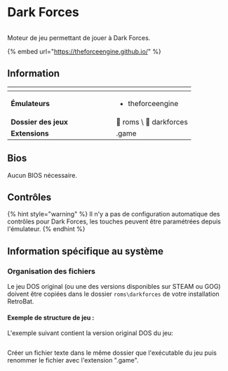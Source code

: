 # Dark Forces

<div align="left">

<figure><img src="https://github.com/fabricecaruso/es-theme-carbon/blob/master/art/logos/darkforces.png?raw=true" alt=""><figcaption></figcaption></figure>

</div>

Moteur de jeu permettant de jouer à Dark Forces.

{% embed url="https://theforceengine.github.io/" %}

## Information

<table data-header-hidden><thead><tr><th width="224"></th><th></th></tr></thead><tbody><tr><td><strong>Émulateurs</strong></td><td><ul><li>theforceengine</li></ul></td></tr><tr><td><strong>Dossier des jeux</strong></td><td><span data-gb-custom-inline data-tag="emoji" data-code="1f4c2">📂</span> roms \ <span data-gb-custom-inline data-tag="emoji" data-code="1f4c2">📂</span> darkforces</td></tr><tr><td><strong>Extensions</strong></td><td>.game</td></tr></tbody></table>

## Bios

Aucun BIOS nécessaire.

## Contrôles

{% hint style="warning" %}
Il n'y a pas de configuration automatique des contrôles pour Dark Forces, les touches peuvent être paramétrées depuis l'émulateur.
{% endhint %}

## Information spécifique au système

### Organisation des fichiers

Le jeu DOS original (ou une des versions disponibles sur STEAM ou GOG) doivent être copiées dans le dossier `roms\darkforces` de votre installation RetroBat.

#### Exemple de structure de jeu :

L'exemple suivant contient la version original DOS du jeu:

<div align="left">

<figure><img src="https://i.imgur.com/AuxiSxe.png" alt=""><figcaption></figcaption></figure>

</div>

Créer un fichier texte dans le même dossier que l'exécutable du jeu puis renommer le fichier avec l'extension ".game".
